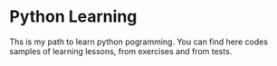 # Python Learning
Ths is my path to learn python pogramming.
You can find here codes samples of learning lessons, from exercises and from tests.
